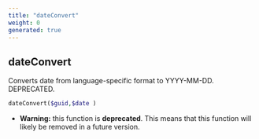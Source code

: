 ```yaml
---
title: "dateConvert"
weight: 0
generated: true
---
```


## dateConvert

Converts date from language-specific format to YYYY-MM-DD. DEPRECATED.

```php
dateConvert($guid,$date )
```



* **Warning:** this function is **deprecated**. This means that this function will likely be removed in a future version.


